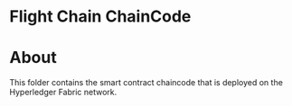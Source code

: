 # Flight Chain ChainCode

# About
This folder contains the smart contract chaincode that is deployed on the Hyperledger Fabric network.

 
